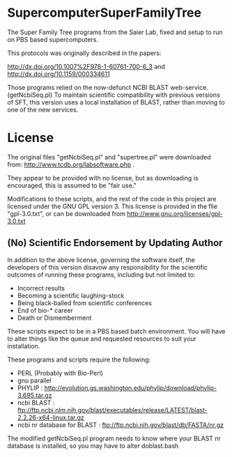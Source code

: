 SupercomputerSuperFamilyTree
============================

The Super Family Tree programs from the Saier Lab, fixed and setup to run on PBS based supercomputers.

This protocols was originally described in the papers:

http://dx.doi.org/10.1007%2F978-1-60761-700-6_3
and
http://dx.doi.org/10.1159/000334611

Those programs relied on the now-defunct NCBI BLAST web-service. (getNcbiSeq.pl)
To maintain scientific compatibility with previous versions of SFT, this version uses a local installation of BLAST, rather than moving to one of the new services.






License
=======

The original files "getNcbiSeq.pl" and "supertree.pl" were downloaded from: http://www.tcdb.org/labsoftware.php .

They appear to be provided with no license, but as downloading is encouraged, this is assumed to be "fair use."

Modifications to these scripts, and the rest of the code in this project are licensed under the GNU GPL version 3.
This license is provided in the flie "gpl-3.0.txt", or can be downloaded from http://www.gnu.org/licenses/gpl-3.0.txt


(No) Scientific Endorsement by Updating Author
---------------------------------------------
In addition to the above license, governing the software itself, the developers of this version disavow any responsibility for the scientific outcomes of running these programs, including but not limited to:
* Incorrect results
* Becoming a scientific laughing-stock
* Being black-balled from scientific conferences
* End of bio-* career
* Death or Dismemberment



These scripts expect to be in a PBS based batch environment.
You will have to alter things like the queue and requested resources to suit your installation.

These programs and scripts require the following:

* PERL (Probably with Bio-Perl)
* gnu parallel
* PHYLIP : http://evolution.gs.washington.edu/phylip/download/phylip-3.695.tar.gz
* ncbi BLAST : ftp://ftp.ncbi.nlm.nih.gov/blast/executables/release/LATEST/blast-2.2.26-x64-linux.tar.gz
* ncbi nr database for BLAST : ftp://ftp.ncbi.nih.gov/blast/db/FASTA/nr.gz

The modified getNcbiSeq.pl program needs to know where your BLAST nr database is installed, so you may have to alter doblast.bash

